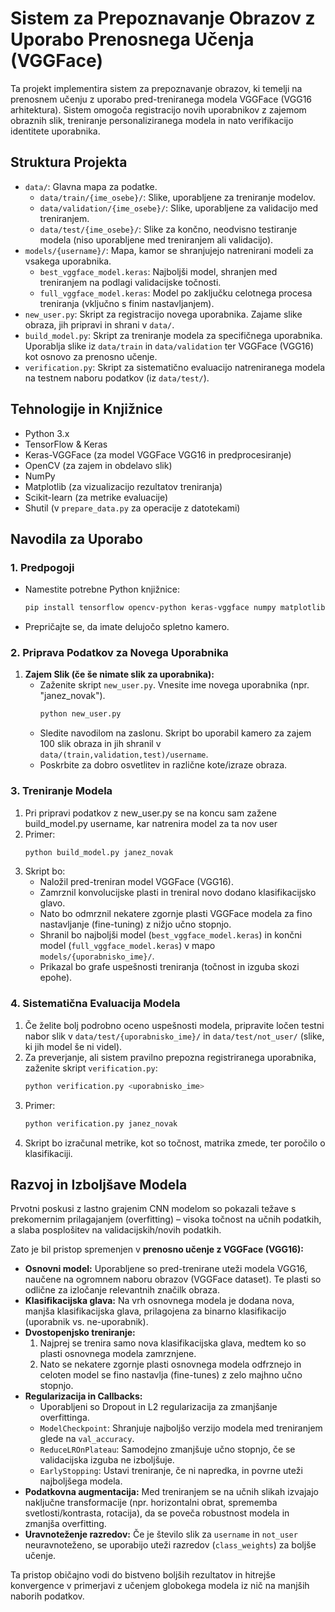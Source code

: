 # Sistem za Prepoznavanje Obrazov z Uporabo Prenosnega Učenja (VGGFace)

Ta projekt implementira sistem za prepoznavanje obrazov, ki temelji na prenosnem učenju z uporabo pred-treniranega modela VGGFace (VGG16 arhitektura). Sistem omogoča registracijo novih uporabnikov z zajemom obraznih slik, treniranje personaliziranega modela in nato verifikacijo identitete uporabnika.

## Struktura Projekta

-   `data/`: Glavna mapa za podatke.
    -   `data/train/{ime_osebe}/`: Slike, uporabljene za treniranje modelov.
    -   `data/validation/{ime_osebe}/`: Slike, uporabljene za validacijo med treniranjem.
    -   `data/test/{ime_osebe}/`: Slike za končno, neodvisno testiranje modela (niso uporabljene med treniranjem ali validacijo).
-   `models/{username}/`: Mapa, kamor se shranjujejo natrenirani modeli za vsakega uporabnika.
    -   `best_vggface_model.keras`: Najboljši model, shranjen med treniranjem na podlagi validacijske točnosti.
    -   `full_vggface_model.keras`: Model po zaključku celotnega procesa treniranja (vključno s finim nastavljanjem).
-   `new_user.py`: Skript za registracijo novega uporabnika. Zajame slike obraza, jih pripravi in shrani v `data/`.
-   `build_model.py`: Skript za treniranje modela za specifičnega uporabnika. Uporablja slike iz `data/train` in `data/validation` ter VGGFace (VGG16) kot osnovo za prenosno učenje.
-   `verification.py`: Skript za sistematično evaluacijo natreniranega modela na testnem naboru podatkov (iz `data/test/`).

## Tehnologije in Knjižnice

-   Python 3.x
-   TensorFlow & Keras
-   Keras-VGGFace (za model VGGFace VGG16 in predprocesiranje)
-   OpenCV (za zajem in obdelavo slik)
-   NumPy
-   Matplotlib (za vizualizacijo rezultatov treniranja)
-   Scikit-learn (za metrike evaluacije)
-   Shutil (v `prepare_data.py` za operacije z datotekami)

## Navodila za Uporabo

### 1. Predpogoji

-   Namestite potrebne Python knjižnice:
    ```bash
    pip install tensorflow opencv-python keras-vggface numpy matplotlib scikit-learn
    ```
-   Prepričajte se, da imate delujočo spletno kamero.

### 2. Priprava Podatkov za Novega Uporabnika

1.  **Zajem Slik (če še nimate slik za uporabnika):**
    *   Zaženite skript `new_user.py`. Vnesite ime novega uporabnika (npr. "janez_novak").
        ```bash
        python new_user.py
        ```
    *   Sledite navodilom na zaslonu. Skript bo uporabil kamero za zajem 100 slik obraza in jih shranil v `data/(train,validation,test)/username`.
    *   Poskrbite za dobro osvetlitev in različne kote/izraze obraza.

### 3. Treniranje Modela

1.  Pri pripravi podatkov z new_user.py se na koncu sam zažene build_model.py username, kar natrenira model za ta nov user
2.  Primer:
    ```bash
    python build_model.py janez_novak
    ```
3.  Skript bo:
    *   Naložil pred-treniran model VGGFace (VGG16).
    *   Zamrznil konvolucijske plasti in treniral novo dodano klasifikacijsko glavo.
    *   Nato bo odmrznil nekatere zgornje plasti VGGFace modela za fino nastavljanje (fine-tuning) z nižjo učno stopnjo.
    *   Shranil bo najboljši model (`best_vggface_model.keras`) in končni model (`full_vggface_model.keras`) v mapo `models/{uporabnisko_ime}/`.
    *   Prikazal bo grafe uspešnosti treniranja (točnost in izguba skozi epohe).

### 4. Sistematična Evaluacija Modela

1.  Če želite bolj podrobno oceno uspešnosti modela, pripravite ločen testni nabor slik v `data/test/{uporabnisko_ime}/` in `data/test/not_user/` (slike, ki jih model še ni videl).
2.  Za preverjanje, ali sistem pravilno prepozna registriranega uporabnika, zaženite skript `verification.py`:
    ```bash
    python verification.py <uporabnisko_ime>
    ```
3. Primer:
    ```bash
    python verification.py janez_novak
    ```
4.  Skript bo izračunal metrike, kot so točnost, matrika zmede, ter poročilo o klasifikaciji.

## Razvoj in Izboljšave Modela

Prvotni poskusi z lastno grajenim CNN modelom so pokazali težave s prekomernim prilagajanjem (overfitting) – visoka točnost na učnih podatkih, a slaba posplošitev na validacijskih/novih podatkih.

Zato je bil pristop spremenjen v **prenosno učenje z VGGFace (VGG16):**
-   **Osnovni model:** Uporabljene so pred-trenirane uteži modela VGG16, naučene na ogromnem naboru obrazov (VGGFace dataset). Te plasti so odlične za izločanje relevantnih značilk obraza.
-   **Klasifikacijska glava:** Na vrh osnovnega modela je dodana nova, manjša klasifikacijska glava, prilagojena za binarno klasifikacijo (uporabnik vs. ne-uporabnik).
-   **Dvostopenjsko treniranje:**
    1.  Najprej se trenira samo nova klasifikacijska glava, medtem ko so plasti osnovnega modela zamrznjene.
    2.  Nato se nekatere zgornje plasti osnovnega modela odfrznejo in celoten model se fino nastavlja (fine-tunes) z zelo majhno učno stopnjo.
-   **Regularizacija in Callbacks:**
    -   Uporabljeni so Dropout in L2 regularizacija za zmanjšanje overfittinga.
    -   `ModelCheckpoint`: Shranjuje najboljšo verzijo modela med treniranjem glede na `val_accuracy`.
    -   `ReduceLROnPlateau`: Samodejno zmanjšuje učno stopnjo, če se validacijska izguba ne izboljšuje.
    -   `EarlyStopping`: Ustavi treniranje, če ni napredka, in povrne uteži najboljšega modela.
-   **Podatkovna augmentacija:** Med treniranjem se na učnih slikah izvajajo naključne transformacije (npr. horizontalni obrat, sprememba svetlosti/kontrasta, rotacija), da se poveča robustnost modela in zmanjša overfitting.
-   **Uravnoteženje razredov:** Če je število slik za `username` in `not_user` neuravnoteženo, se uporabijo uteži razredov (`class_weights`) za boljše učenje.

Ta pristop običajno vodi do bistveno boljših rezultatov in hitrejše konvergence v primerjavi z učenjem globokega modela iz nič na manjših naborih podatkov.
